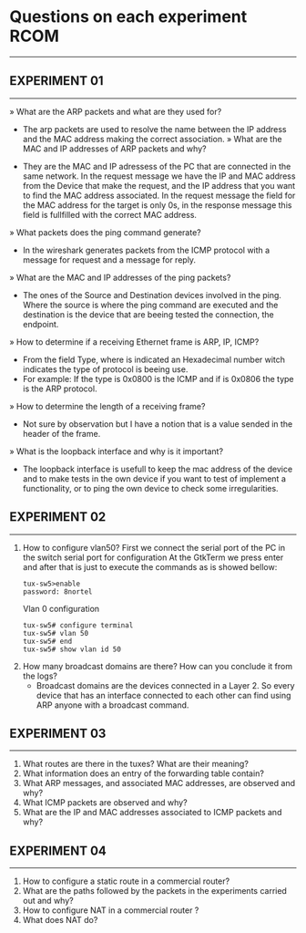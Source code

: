 # Questions on each experiment RCOM
----

## EXPERIMENT 01
----------------

» What are the ARP packets and what are they used for?

- The arp packets are used to resolve the name between the IP address and the MAC address making the correct association.
» What are the MAC and IP addresses of ARP packets and why?

- They are the MAC and IP adressess of the PC that are connected in the same network.
    In the request message we have the IP and MAC address from the Device that make the request, and the IP address that you want to find the MAC address associated. In the request message the field for the MAC address for the target is only 0s, in the response message this field is fullfilled with the correct MAC address.

» What packets does the ping command generate?

- In the wireshark generates packets from the ICMP protocol with a message for request and a message for reply.

» What are the MAC and IP addresses of the ping packets?

- The ones of the Source and Destination devices involved in the ping. Where the source is where the ping command are executed and the destination is the device that are beeing tested the connection, the endpoint.

» How to determine if a receiving Ethernet frame is ARP, IP, ICMP?

- From the field Type, where is indicated an Hexadecimal number witch indicates the type of protocol is beeing use.
- For example:
        If the type is 0x0800 is the ICMP and if is 0x0806 the type is the ARP protocol.

» How to determine the length of a receiving frame?

- Not sure by observation but I have a notion that is a value sended in the header of the frame.

» What is the loopback interface and why is it important?

- The loopback interface is usefull to keep the mac address of the device and to make tests in the own device if you want to test of implement a functionality, or to ping the own device to check some irregularities.

## EXPERIMENT 02
----------------

1. How to configure vlan50?
    First we connect the serial port of the PC in the switch serial port for configuration
    At the GtkTerm we press enter and after that is just to execute the commands as is showed bellow:
    ~~~shell
    tux-sw5>enable
    password: 8nortel
    ~~~
    Vlan 0 configuration
    ~~~shell
    tux-sw5# configure terminal
    tux-sw5# vlan 50
    tux-sw5# end
    tux-sw5# show vlan id 50
2. How many broadcast domains are there? How can you conclude it from the logs?
    - Broadcast domains are the devices connected in a Layer 2. So every device that has an interface connected to each other can find using ARP anyone with a broadcast command.

## EXPERIMENT 03
----------------

1. What routes are there in the tuxes? What are their meaning?
2. What information does an entry of the forwarding table contain?
3. What ARP messages, and associated MAC addresses, are observed and why?
4. What ICMP packets are observed and why?
5. What are the IP and MAC addresses associated to ICMP packets and why?

## EXPERIMENT 04
------------------

1. How to configure a static route in a commercial router?
2. What are the paths followed by the packets in the experiments carried out and why?
3. How to configure NAT in a commercial router ?
4. What does NAT do?